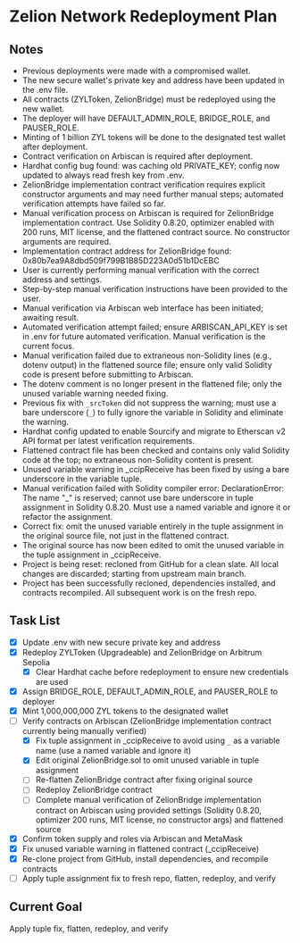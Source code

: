 # Zelion Network Redeployment Plan

## Notes
- Previous deployments were made with a compromised wallet.
- The new secure wallet's private key and address have been updated in the .env file.
- All contracts (ZYLToken, ZelionBridge) must be redeployed using the new wallet.
- The deployer will have DEFAULT_ADMIN_ROLE, BRIDGE_ROLE, and PAUSER_ROLE.
- Minting of 1 billion ZYL tokens will be done to the designated test wallet after deployment.
- Contract verification on Arbiscan is required after deployment.
- Hardhat config bug found: was caching old PRIVATE_KEY; config now updated to always read fresh key from .env.
- ZelionBridge implementation contract verification requires explicit constructor arguments and may need further manual steps; automated verification attempts have failed so far.
- Manual verification process on Arbiscan is required for ZelionBridge implementation contract. Use Solidity 0.8.20, optimizer enabled with 200 runs, MIT license, and the flattened contract source. No constructor arguments are required.
- Implementation contract address for ZelionBridge found: 0x80b7ea9A8dbd509f799B1B85D223A0d51b1DcEBC
- User is currently performing manual verification with the correct address and settings.
- Step-by-step manual verification instructions have been provided to the user.
- Manual verification via Arbiscan web interface has been initiated; awaiting result.
- Automated verification attempt failed; ensure ARBISCAN_API_KEY is set in .env for future automated verification. Manual verification is the current focus.
- Manual verification failed due to extraneous non-Solidity lines (e.g., dotenv output) in the flattened source file; ensure only valid Solidity code is present before submitting to Arbiscan.
- The dotenv comment is no longer present in the flattened file; only the unused variable warning needed fixing.
- Previous fix with `_srcToken` did not suppress the warning; must use a bare underscore (`_`) to fully ignore the variable in Solidity and eliminate the warning.
- Hardhat config updated to enable Sourcify and migrate to Etherscan v2 API format per latest verification requirements.
- Flattened contract file has been checked and contains only valid Solidity code at the top; no extraneous non-Solidity content is present.
- Unused variable warning in _ccipReceive has been fixed by using a bare underscore in the variable tuple.
- Manual verification failed with Solidity compiler error: DeclarationError: The name "_" is reserved; cannot use bare underscore in tuple assignment in Solidity 0.8.20. Must use a named variable and ignore it or refactor the assignment.
- Correct fix: omit the unused variable entirely in the tuple assignment in the original source file, not just in the flattened contract.
- The original source has now been edited to omit the unused variable in the tuple assignment in _ccipReceive.
- Project is being reset: recloned from GitHub for a clean slate. All local changes are discarded; starting from upstream main branch.
- Project has been successfully recloned, dependencies installed, and contracts recompiled. All subsequent work is on the fresh repo.

## Task List
- [x] Update .env with new secure private key and address
- [x] Redeploy ZYLToken (Upgradeable) and ZelionBridge on Arbitrum Sepolia
  - [x] Clear Hardhat cache before redeployment to ensure new credentials are used
- [x] Assign BRIDGE_ROLE, DEFAULT_ADMIN_ROLE, and PAUSER_ROLE to deployer
- [x] Mint 1,000,000,000 ZYL tokens to the designated wallet
- [ ] Verify contracts on Arbiscan (ZelionBridge implementation contract currently being manually verified)
  - [x] Fix tuple assignment in _ccipReceive to avoid using `_` as a variable name (use a named variable and ignore it)
  - [x] Edit original ZelionBridge.sol to omit unused variable in tuple assignment
  - [ ] Re-flatten ZelionBridge contract after fixing original source
  - [ ] Redeploy ZelionBridge contract
  - [ ] Complete manual verification of ZelionBridge implementation contract on Arbiscan using provided settings (Solidity 0.8.20, optimizer 200 runs, MIT license, no constructor args) and flattened source
- [x] Confirm token supply and roles via Arbiscan and MetaMask
- [x] Fix unused variable warning in flattened contract (_ccipReceive)
- [x] Re-clone project from GitHub, install dependencies, and recompile contracts
- [ ] Apply tuple assignment fix to fresh repo, flatten, redeploy, and verify

## Current Goal
Apply tuple fix, flatten, redeploy, and verify